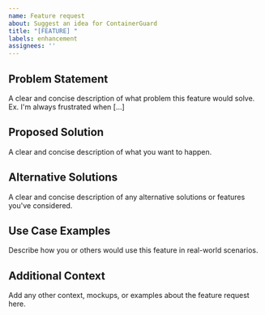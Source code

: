 ```yaml
---
name: Feature request
about: Suggest an idea for ContainerGuard
title: "[FEATURE] "
labels: enhancement
assignees: ''
---
```


## Problem Statement
A clear and concise description of what problem this feature would solve. Ex. I'm always frustrated when [...]

## Proposed Solution
A clear and concise description of what you want to happen.

## Alternative Solutions
A clear and concise description of any alternative solutions or features you've considered.

## Use Case Examples
Describe how you or others would use this feature in real-world scenarios.

## Additional Context
Add any other context, mockups, or examples about the feature request here.